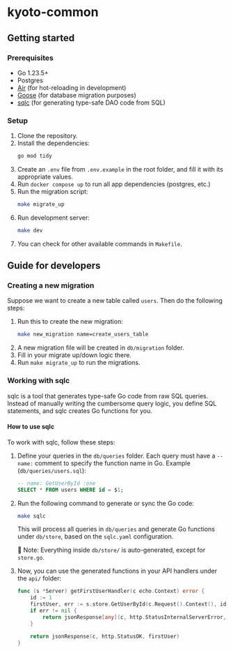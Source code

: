 # kyoto-common

## Getting started

### Prerequisites

- Go 1.23.5+
- Postgres
- [Air](https://github.com/air-verse/air) (for hot-reloading in development)
- [Goose](https://github.com/pressly/goose) (for database migration purposes)
- [sqlc](https://sqlc.dev/) (for generating type-safe DAO code from SQL)

### Setup

1. Clone the repository.
2. Install the dependencies:
    ```sh
    go mod tidy
    ```
3. Create an `.env` file from `.env.example` in the root folder, and fill it with its appropriate values.
4. Run `docker compose up` to run all app dependencies (postgres, etc.)
5. Run the migration script:
    ```sh
    make migrate_up
    ```
6. Run development server:
    ```sh
    make dev
    ```
7. You can check for other available commands in `Makefile`.

## Guide for developers

### Creating a new migration

Suppose we want to create a new table called `users`. Then do the following steps:

1. Run this to create the new migration:
    ```sh
    make new_migration name=create_users_table
    ```
2. A new migration file will be created in `db/migration` folder.
3. Fill in your migrate up/down logic there.
4. Run `make migrate_up` to run the migrations.

### Working with sqlc

sqlc is a tool that generates type-safe Go code from raw SQL queries. Instead of manually writing the cumbersome query logic, you define SQL statements, and sqlc creates Go functions for you.

#### How to use sqlc

To work with sqlc, follow these steps:

1. Define your queries in the `db/queries` folder. Each query must have a `-- name:` comment to specify the function name in Go.  Example (`db/queries/users.sql`):
    ```sql
    -- name: GetUserById :one
    SELECT * FROM users WHERE id = $1;
    ```

2. Run the following command to generate or sync the Go code:
    ```bash
    make sqlc
    ```
    This will process all queries in `db/queries` and generate Go functions under `db/store`, based on the `sqlc.yaml` configuration.

    📝 Note: Everything inside `db/store/` is auto-generated, except for `store.go`.

3. Now, you can use the generated functions in your API handlers under the `api/` folder:
    ```go
    func (s *Server) getFirstUserHandler(c echo.Context) error {
        id := 1
        firstUser, err := s.store.GetUserById(c.Request().Context(), id)
        if err != nil {
            return jsonResponse[any](c, http.StatusInternalServerError, nil)
        }

        return jsonResponse(c, http.StatusOK, firstUser)
    }
    ```
